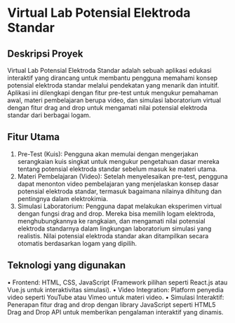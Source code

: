 # Virtual Lab Potensial Elektroda Standar
## Deskripsi Proyek
Virtual Lab Potensial Elektroda Standar adalah sebuah aplikasi edukasi interaktif yang dirancang untuk membantu pengguna memahami konsep potensial elektroda standar melalui pendekatan yang menarik dan intuitif. Aplikasi ini dilengkapi dengan fitur pre-test untuk mengukur pemahaman awal, materi pembelajaran berupa video, dan simulasi laboratorium virtual dengan fitur drag and drop untuk mengamati nilai potensial elektroda standar dari berbagai logam.
## Fitur Utama
1. Pre-Test (Kuis):
Pengguna akan memulai dengan mengerjakan serangkaian kuis singkat untuk
mengukur pengetahuan dasar mereka tentang potensial elektroda standar
sebelum masuk ke materi utama.
2. Materi Pembelajaran (Video):
Setelah menyelesaikan pre-test, pengguna dapat menonton video pembelajaran
yang menjelaskan konsep dasar potensial elektroda standar, termasuk
bagaimana nilainya dihitung dan pentingnya dalam elektrokimia.
3. Simulasi Laboratorium:
Pengguna dapat melakukan eksperimen virtual dengan fungsi drag and drop.
Mereka bisa memilih logam elektroda, menghubungkannya ke rangkaian, dan
mengamati nilai potensial elektroda standarnya dalam lingkungan laboratorium
simulasi yang realistis.
Nilai potensial elektroda standar akan ditampilkan secara otomatis berdasarkan
logam yang dipilih.
## Teknologi yang digunakan
• Frontend: HTML, CSS, JavaScript (Framework pilihan seperti React.js atau Vue.js untuk
interaktivitas simulasi).
• Video Integration: Platform penyedia video seperti YouTube atau Vimeo untuk materi
video.
• Simulasi Interaktif: Penerapan fitur drag and drop dengan library JavaScript seperti
HTML5 Drag and Drop API untuk memberikan pengalaman interaktif yang dinamis.
